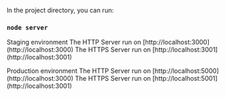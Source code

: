 In the project directory, you can run:

### `node server`

Staging environment
The HTTP Server run on [http://localhost:3000] (http://localhost:3000)
The HTTPS Server run on [http://localhost:3001] (http://localhost:3001)

Production environment
The HTTP Server run on [http://localhost:5000] (http://localhost:3000)
The HTTPS Server run on [http://localhost:5001] (http://localhost:3001)
